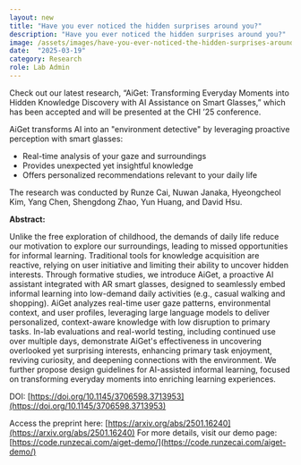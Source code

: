 ```yaml
---
layout: new
title: "Have you ever noticed the hidden surprises around you?"
description: "Have you ever noticed the hidden surprises around you?"
image: /assets/images/have-you-ever-noticed-the-hidden-surprises-around-you.png
date:  "2025-03-19"
category: Research
role: Lab Admin
---
```

Check out our latest research, “AiGet: Transforming Everyday Moments into Hidden Knowledge Discovery with AI Assistance on Smart Glasses,” which has been accepted and will be presented at the CHI ’25 conference.

AiGet transforms AI into an "environment detective" by leveraging proactive perception with smart glasses:

- Real-time analysis of your gaze and surroundings
- Provides unexpected yet insightful knowledge
- Offers personalized recommendations relevant to your daily life

The research was conducted by Runze Cai, Nuwan Janaka, Hyeongcheol Kim, Yang Chen, Shengdong Zhao, Yun Huang, and David Hsu.

**Abstract:**

Unlike the free exploration of childhood, the demands of daily life reduce our motivation to explore our surroundings, leading to missed opportunities for informal learning. Traditional tools for knowledge acquisition are reactive, relying on user initiative and limiting their ability to uncover hidden interests. Through formative studies, we introduce AiGet, a proactive AI assistant integrated with AR smart glasses, designed to seamlessly embed informal learning into low-demand daily activities (e.g., casual walking and shopping). AiGet analyzes real-time user gaze patterns, environmental context, and user profiles, leveraging large language models to deliver personalized, context-aware knowledge with low disruption to primary tasks. In-lab evaluations and real-world testing, including continued use over multiple days, demonstrate AiGet's effectiveness in uncovering overlooked yet surprising interests, enhancing primary task enjoyment, reviving curiosity, and deepening connections with the environment. We further propose design guidelines for AI-assisted informal learning, focused on transforming everyday moments into enriching learning experiences.

DOI: [https://doi.org/10.1145/3706598.3713953](https://doi.org/10.1145/3706598.3713953)

Access the preprint here: [https://arxiv.org/abs/2501.16240](https://arxiv.org/abs/2501.16240)
For more details, visit our demo page: [https://code.runzecai.com/aiget-demo/](https://code.runzecai.com/aiget-demo/)
